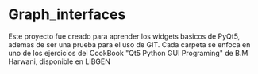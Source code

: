 # Graph_interfaces
Este proyecto  fue creado para aprender los widgets basicos de PyQt5, ademas de ser una prueba
para el uso de GIT. Cada carpeta se enfoca en uno de los ejercicios del CookBook 
"Qt5 Python GUI Programing" de B.M Harwani, disponible en LIBGEN

